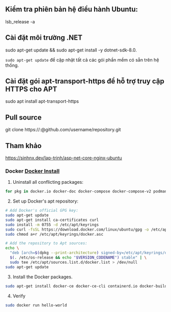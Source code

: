## Kiểm tra phiên bản hệ điều hành Ubuntu:
lsb_release -a

## Cài đặt môi trường .NET
sudo apt-get update && sudo apt-get install -y dotnet-sdk-8.0.

`sudo apt-get update` để cập nhật tất cả các gói phần mềm có sẵn trên hệ thống.

## Cài đặt gói apt-transport-https để hỗ trợ truy cập HTTPS cho APT
sudo apt install apt-transport-https

## Pull source
git clone https://<username>:<token>@github.com/username/repository.git

## Tham khảo
https://sinhnx.dev/lap-trinh/asp-net-core-nginx-ubuntu

### Docker [Docker Install](https://docs.docker.com/engine/install/ubuntu/)
1. Uninstall all conflicting packages:
```sh
for pkg in docker.io docker-doc docker-compose docker-compose-v2 podman-docker containerd runc; do sudo apt-get remove $pkg; done
```
2. Set up Docker's apt repository:
```sh
# Add Docker's official GPG key:
sudo apt-get update
sudo apt-get install ca-certificates curl
sudo install -m 0755 -d /etc/apt/keyrings
sudo curl -fsSL https://download.docker.com/linux/ubuntu/gpg -o /etc/apt/keyrings/docker.asc
sudo chmod a+r /etc/apt/keyrings/docker.asc

# Add the repository to Apt sources:
echo \
  "deb [arch=$(dpkg --print-architecture) signed-by=/etc/apt/keyrings/docker.asc] https://download.docker.com/linux/ubuntu \
  $(. /etc/os-release && echo "$VERSION_CODENAME") stable" | \
  sudo tee /etc/apt/sources.list.d/docker.list > /dev/null
sudo apt-get update
```
3. Install the Docker packages.
```sh
sudo apt-get install docker-ce docker-ce-cli containerd.io docker-buildx-plugin docker-compose-plugin
```
4. Verify
```sh
sudo docker run hello-world
```
